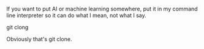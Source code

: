If you want to put AI or machine learning somewhere, put it in my command line interpreter so it can do what I mean, not what I say.

git clong <some repo>

Obviously that's git clone.